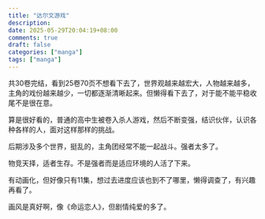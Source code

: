 ```yaml
---
title: "达尔文游戏"
description: 
date: 2025-05-29T20:04:19+08:00
comments: true
draft: false
categories: ["manga"]
tags: ["manga"]
---
```

共30卷完结，看到25卷70页不想看下去了，世界观越来越宏大，人物越来越多，主角的戏份越来越少，一切都逐渐清晰起来。但懒得看下去了，对于能不能平稳收尾不是很在意。

算是很好看的，普通的高中生被卷入杀人游戏，然后不断变强，结识伙伴，认识各种各样的人，面对这样那样的挑战。

后期涉及多个世界，挺乱的，主角团经常不能一起战斗。强者太多了。

物竞天择，适者生存。不是强者而是适应环境的人活了下来。

有动画化，但好像只有11集，想过去进度应该也到不了哪里，懒得调查了，有兴趣再看了。

画风是真好啊，像《命运恋人》，但剧情纯爱的多了。
